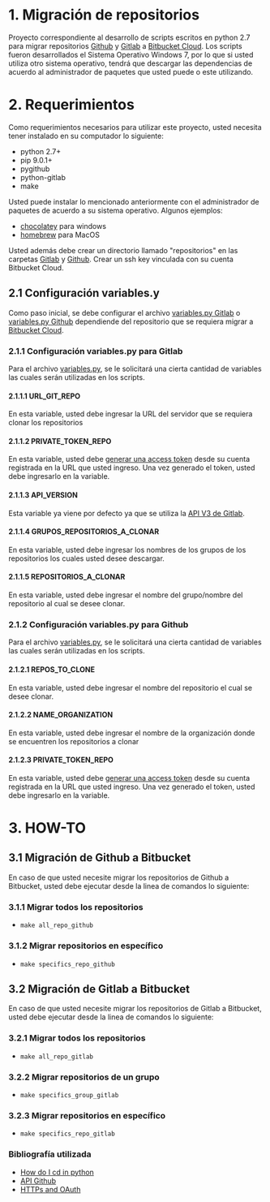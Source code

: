 # 1. Migración de repositorios
Proyecto correspondiente al desarrollo de scripts escritos en python 2.7 para migrar repositorios [Github](https://github.com/) y [Gitlab](https://gitlab.com) a [Bitbucket Cloud](https://confluence.atlassian.com/get-started-with-bitbucket).
Los scripts fueron desarrollados el Sistema Operativo Windows 7, por lo que si usted utiliza otro sistema operativo, tendrá que descargar las dependencias de acuerdo al administrador de paquetes que usted puede o este utilizando.
# 2. Requerimientos
Como requerimientos necesarios para utilizar este proyecto, usted necesita tener instalado en su computador lo siguiente:
* python 2.7+
* pip 9.0.1+
* pygithub
* python-gitlab	
* make

Usted puede instalar lo mencionado anteriormente con el administrador de paquetes de acuerdo a su sistema operativo. Algunos ejemplos:
* [chocolatey](https://chocolatey.org) para windows
* [homebrew](https://brew.sh/) para MacOS

Usted además debe crear un directorio llamado "repositorios" en las carpetas [Gitlab](/Gitlab) y [Github](/Github).
Crear un ssh key vinculada con su cuenta Bitbucket Cloud.

## 2.1 Configuración variables.y
Como paso inicial, se debe configurar el archivo [variables.py Gitlab](Gitlab/variables.py) o [variables.py Github](Github/variables.py) dependiende del repositorio que se requiera migrar a [Bitbucket Cloud](https://confluence.atlassian.com/get-started-with-bitbucket).
### 2.1.1 Configuración variables.py para Gitlab
Para el archivo [variables.py](Gitlab/variables.py), se le solicitará una cierta cantidad de variables las cuales serán utilizadas en los scripts.

#### 2.1.1.1 URL_GIT_REPO
En esta variable, usted debe ingresar la URL del servidor que se requiera clonar los repositorios
#### 2.1.1.2 PRIVATE_TOKEN_REPO
En esta variable, usted debe [generar una access token](https://docs.gitlab.com/ee/user/profile/personal_access_tokens.html) desde su cuenta registrada en la URL que usted ingreso. Una vez generado el token, usted debe ingresarlo en la variable.
#### 2.1.1.3 API_VERSION
Esta variable ya viene por defecto ya que se utiliza la [API V3 de Gitlab](https://docs.gitlab.com/ee/api/).
#### 2.1.1.4 GRUPOS_REPOSITORIOS_A_CLONAR
En esta variable, usted debe ingresar los nombres de los grupos de los repositorios los cuales usted desee descargar.
#### 2.1.1.5 REPOSITORIOS_A_CLONAR
En esta variable, usted debe ingresar el nombre del grupo/nombre del repositorio al cual se desee clonar.

### 2.1.2 Configuración variables.py para Github
Para el archivo [variables.py](Github/variables.py), se le solicitará una cierta cantidad de variables las cuales serán utilizadas en los scripts.
#### 2.1.2.1 REPOS_TO_CLONE
En esta variable, usted debe ingresar el nombre del repositorio el cual se desee clonar.
#### 2.1.2.2 NAME_ORGANIZATION
En esta variable, usted debe ingresar el nombre de la organización donde se encuentren los repositorios a clonar
#### 2.1.2.3 PRIVATE_TOKEN_REPO
En esta variable, usted debe [generar una access token](https://help.github.com/articles/creating-a-personal-access-token-for-the-command-line/) desde su cuenta registrada en la URL que usted ingreso. Una vez generado el token, usted debe ingresarlo en la variable.

# 3. HOW-TO
## 3.1 Migración de Github a Bitbucket
En caso de que usted necesite migrar los repositorios de Github a Bitbucket, usted debe ejecutar desde la linea de comandos lo siguiente:
### 3.1.1 Migrar todos los repositorios
* `make all_repo_github`
### 3.1.2 Migrar repositorios en específico
* `make specifics_repo_github`
## 3.2 Migración de Gitlab a Bitbucket
En caso de que usted necesite migrar los repositorios de Gitlab a Bitbucket, usted debe ejecutar desde la linea de comandos lo siguiente:
### 3.2.1 Migrar todos los repositorios
* `make all_repo_gitlab`
### 3.2.2 Migrar repositorios de un grupo
* `make specifics_group_gitlab`
### 3.2.3 Migrar repositorios en específico
* `make specifics_repo_gitlab`

### Bibliografía utilizada
* [How do I cd in python](https://stackoverflow.com/questions/431684/how-do-i-cd-in-python)
* [API Github](https://developer.github.com/v3/)
* [HTTPs and OAuth](https://blog.github.com/2012-09-21-easier-builds-and-deployments-using-git-over-https-and-oauth/)